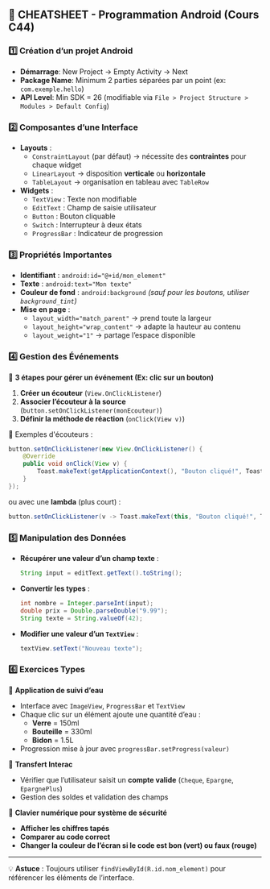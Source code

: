 ## 📝 CHEATSHEET - Programmation Android (Cours C44)

### **1️⃣ Création d’un projet Android**
- **Démarrage**: New Project → Empty Activity → Next
- **Package Name**: Minimum 2 parties séparées par un point (ex: `com.exemple.hello`)
- **API Level**: Min SDK = 26 (modifiable via `File > Project Structure > Modules > Default Config`)

### **2️⃣ Composantes d’une Interface**
- **Layouts** :
  - `ConstraintLayout` (par défaut) → nécessite des **contraintes** pour chaque widget
  - `LinearLayout` → disposition **verticale** ou **horizontale**
  - `TableLayout` → organisation en tableau avec `TableRow`
- **Widgets** :
  - `TextView` : Texte non modifiable
  - `EditText` : Champ de saisie utilisateur
  - `Button` : Bouton cliquable
  - `Switch` : Interrupteur à deux états
  - `ProgressBar` : Indicateur de progression

### **3️⃣ Propriétés Importantes**
- **Identifiant** : `android:id="@+id/mon_element"`
- **Texte** : `android:text="Mon texte"`
- **Couleur de fond** : `android:background` *(sauf pour les boutons, utiliser `background_tint`)*
- **Mise en page** :
  - `layout_width="match_parent"` → prend toute la largeur
  - `layout_height="wrap_content"` → adapte la hauteur au contenu
  - `layout_weight="1"` → partage l’espace disponible

### **4️⃣ Gestion des Événements**
📌 **3 étapes pour gérer un événement (Ex: clic sur un bouton)**
1. **Créer un écouteur** (`View.OnClickListener`)
2. **Associer l’écouteur à la source** (`button.setOnClickListener(monEcouteur)`)
3. **Définir la méthode de réaction** (`onClick(View v)`)

🔹 Exemples d'écouteurs :
```java
button.setOnClickListener(new View.OnClickListener() {
    @Override
    public void onClick(View v) {
        Toast.makeText(getApplicationContext(), "Bouton cliqué!", Toast.LENGTH_SHORT).show();
    }
});
```
ou avec une **lambda** (plus court) :
```java
button.setOnClickListener(v -> Toast.makeText(this, "Bouton cliqué!", Toast.LENGTH_SHORT).show());
```

### **5️⃣ Manipulation des Données**
- **Récupérer une valeur d’un champ texte** :  
  ```java
  String input = editText.getText().toString();
  ```
- **Convertir les types** :
  ```java
  int nombre = Integer.parseInt(input);
  double prix = Double.parseDouble("9.99");
  String texte = String.valueOf(42);
  ```
- **Modifier une valeur d’un `TextView`** :  
  ```java
  textView.setText("Nouveau texte");
  ```

### **6️⃣ Exercices Types**
🔹 **Application de suivi d’eau**
- Interface avec `ImageView`, `ProgressBar` et `TextView`
- Chaque clic sur un élément ajoute une quantité d’eau :
  - **Verre** = 150ml
  - **Bouteille** = 330ml
  - **Bidon** = 1.5L
- Progression mise à jour avec `progressBar.setProgress(valeur)`

🔹 **Transfert Interac**
- Vérifier que l’utilisateur saisit un **compte valide** (`Cheque`, `Epargne`, `EpargnePlus`)
- Gestion des soldes et validation des champs

🔹 **Clavier numérique pour système de sécurité**
- **Afficher les chiffres tapés**
- **Comparer au code correct**
- **Changer la couleur de l’écran si le code est bon (vert) ou faux (rouge)**

---

💡 **Astuce** : Toujours utiliser `findViewById(R.id.nom_element)` pour référencer les éléments de l’interface.
